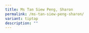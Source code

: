 ```yaml
---
title: Ms Tan Siew Peng, Sharon
permalink: /ms-tan-siew-peng-sharon/
variant: tiptap
description: ""
---
```

